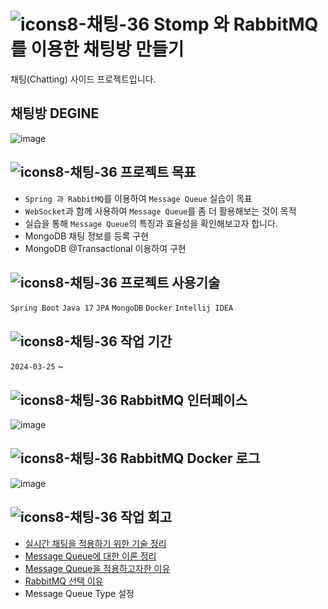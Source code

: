 # ![icons8-채팅-36](https://github.com/rhkdgur/Chatting-Stomp-with-RabbitMQ-/assets/67618667/3509ba75-4eec-4829-9516-4b77a3ff84db) Stomp 와 RabbitMQ를 이용한 채팅방 만들기
채팅(Chatting) 사이드 프로젝트입니다. 

## 채팅방 DEGINE

![image](https://github.com/rhkdgur/Chatting-Stomp-with-RabbitMQ-/assets/67618667/5ff5f5aa-909a-4fea-ac2a-938876768c79)

## ![icons8-채팅-36](https://github.com/rhkdgur/Chatting-Stomp-with-RabbitMQ-/assets/67618667/3509ba75-4eec-4829-9516-4b77a3ff84db) 프로젝트 목표
- `Spring 과 RabbitMQ`를 이용하여 `Message Queue` 실습이 목표
- `WebSocket`과 함께 사용하여 `Message Queue`를 좀 더 활용해보는 것이 목적
- 실습을 통해 `Message Queue`의 특징과 효율성을 확인해보고자 합니다.
- MongoDB 채팅 정보를 등록 구현
- MongoDB @Transactional 이용하여 구현


## ![icons8-채팅-36](https://github.com/rhkdgur/Chatting-Stomp-with-RabbitMQ-/assets/67618667/3509ba75-4eec-4829-9516-4b77a3ff84db) 프로젝트 사용기술
`Spring Boot` `Java 17` `JPA` `MongoDB` `Docker` `Intellij IDEA`


## ![icons8-채팅-36](https://github.com/rhkdgur/Chatting-Stomp-with-RabbitMQ-/assets/67618667/3509ba75-4eec-4829-9516-4b77a3ff84db) 작업 기간
`2024-03-25` ~


## ![icons8-채팅-36](https://github.com/rhkdgur/Chatting-Stomp-with-RabbitMQ-/assets/67618667/3509ba75-4eec-4829-9516-4b77a3ff84db) RabbitMQ 인터페이스
![image](https://github.com/user-attachments/assets/90b50444-043d-4198-8993-c9e3f14fa64c)


## ![icons8-채팅-36](https://github.com/rhkdgur/Chatting-Stomp-with-RabbitMQ-/assets/67618667/3509ba75-4eec-4829-9516-4b77a3ff84db) RabbitMQ Docker 로그
![image](https://github.com/user-attachments/assets/a0a2e097-f5c8-412f-bbf9-ff7b3469a86f)


## ![icons8-채팅-36](https://github.com/rhkdgur/Chatting-Stomp-with-RabbitMQ-/assets/67618667/3509ba75-4eec-4829-9516-4b77a3ff84db) 작업 회고

* [실시간 채팅을 적용하기 위한 기술 정리](https://github.com/rhkdgur/Chatting-Stomp-with-RabbitMQ-/wiki/1.-%EC%8B%A4%EC%8B%9C%EA%B0%84-%EC%8A%A4%ED%8A%B8%EB%A6%BC%EC%97%90%EC%84%9C%EC%9D%98-HTTP%EC%9D%98-%ED%95%9C%EA%B3%84)
* [Message Queue에 대한 이론 정리](https://github.com/rhkdgur/Chatting-Stomp-with-RabbitMQ-/wiki/Message-Queue%EC%97%90-%EB%8C%80%ED%95%9C-%EC%9D%B4%EB%A1%A0-%EC%A0%95%EB%A6%AC)
* [Message Queue을 적용하고자한 이유](https://github.com/rhkdgur/Chatting-Stomp-with-RabbitMQ-/wiki/5.-Message-Queue%EB%A5%BC-%EC%A0%81%EC%9A%A9%ED%95%9C-%EC%9D%B4%EC%9C%A0)
* [RabbitMQ 선택 이유](https://github.com/rhkdgur/Chatting-Stomp-with-RabbitMQ-/wiki/RabbitMQ%EB%A5%BC-%EC%84%A0%ED%83%9D%ED%95%9C-%EC%9D%B4%EC%9C%A0)
* Message Queue Type 설정
